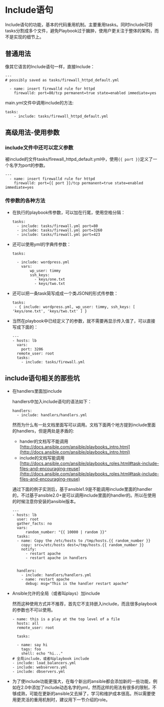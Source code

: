 # Include语句

Include语句的功能，基本的代码重用机制。主要重用tasks。同时Include可将tasks分割成多个文件，避免Playbook过于臃肿，使用户更关注于整体的架构，而不是实现的细节上。

## 普通用法

像其它语言的Include语句一样，直接Include：

```
---
# possibly saved as tasks/firewall_httpd_default.yml

  - name: insert firewalld rule for httpd
    firewalld: port=80/tcp permanent=true state=enabled immediate=yes
```

main.yml文件中调用include的方法:

```
tasks:
    - include: tasks/firewall_httpd_default.yml
```

## 高级用法-使用参数

### include文件中还可以定义参数

被include的文件tasks/firewall_httpd_default.yml中，使用```{{ port }}```定义了一个名字为port的参数。
```
---
  - name: insert firewalld rule for httpd
    firewalld: port={{ port }}/tcp permanent=true state=enabled immediate=yes
```

### 传参数的各种方法

* 在执行的playbook传参数，可以加在行尾，使用空格分隔：

  ```
  tasks:
    - include: tasks/firewall.yml port=80
    - include: tasks/firewall.yml port=3260
    - include: tasks/firewall.yml port=423
  ```

* 还可以使用yml的字典传参数：

  ```
  tasks:

    - include: wordpress.yml
      vars:
          wp_user: timmy
          ssh_keys:
            - keys/one.txt
            - keys/two.txt
  ```

* 还可以把一条task简写成成一个类JSON的形式传参数：

  ```
  tasks:
   - { include: wordpress.yml, wp_user: timmy, ssh_keys: [ 'keys/one.txt', 'keys/two.txt' ] }
  ```

* 当然在playbook中已经定义了的参数，就不需要再显示传入值了，可以直接写成下面的：

  ```
  ---
  - hosts: lb
    vars:
      port: 3206
    remote_user: root
    tasks:
      - include: tasks/firewall.yml
  ```


## include语句相关的那些坑

* 在handlers里面加include

  handlers中加入include语句的语法如下：

  ```
  handlers:
    - include: handlers/handlers.yml
  ```

  然而为什么有一处文档里面写可以调用。文档下面两个地方提到include里面的handlers，但是两处是矛盾的:

  * hander的文档写不能调用
    [http://docs.ansible.com/ansible/playbooks_intro.html](http://docs.ansible.com/ansible/playbooks_intro.html)
  * include的文档写能调用
    [http://docs.ansible.com/ansible/playbooks_roles.html#task-include-files-and-encouraging-reuse](http://docs.ansible.com/ansible/playbooks_roles.html#task-include-files-and-encouraging-reuse)

  通过下面的例子实测后，基于ansible1.9是不能调用include里面的handler的，不过基于ansible2.0+是可以调用include里面的handler的。所以在使用的时候注意你安装的ansible版本。

  ```
  ---
  - hosts: lb
    user: root
    gather_facts: no
    vars:
        random_number: "{{ 10000 | random }}"
    tasks:
    - name: Copy the /etc/hosts to /tmp/hosts.{{ random_number }}
      copy: src=/etc/hosts dest=/tmp/hosts.{{ random_number }}
      notify:
        - restart apache
        - restart apache in handlers


    handlers:
      - include: handlers/handlers.yml
      - name: restart apache
        debug: msg="This is the handler restart apache"
  ```
* Ansible允许的全局（或者叫plays）加include

  然而这种使用方式并不推荐，首先它不支持嵌入include，而且很多playbook的参数也不可以使用。

  ```
  - name: this is a play at the top level of a file
    hosts: all
    remote_user: root

    tasks:

    - name: say hi
      tags: foo
      shell: echo "hi..."
  # 全局include，或者叫playbook include
  - include: load_balancers.yml
  - include: webservers.yml
  - include: dbservers.yml
  ```

* 为了使include功能更强大，在每个新出的ansible都会添加新的一些功能，例如在2.0中添加了include动态名字的yml，然而这样的用法有很多的限制，不够成熟，可能在更新的ansible又去掉了，学习和维护成本很高。所以需要使用更灵活的重用机制时，建议用下一节介绍的role。
